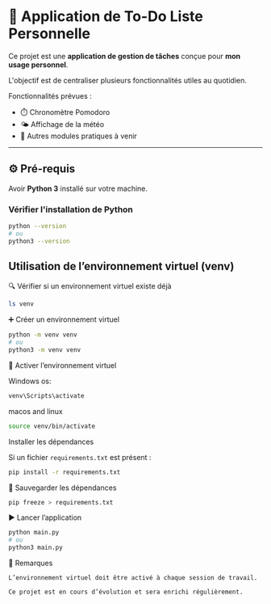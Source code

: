 # 📝 Application de To-Do Liste Personnelle

Ce projet est une **application de gestion de tâches** conçue pour **mon usage personnel**.

L'objectif est de centraliser plusieurs fonctionnalités utiles au quotidien.

Fonctionnalités prévues :
- ⏱️ Chronomètre Pomodoro
- 🌤️ Affichage de la météo
- 🧩 Autres modules pratiques à venir

---

## ⚙️ Pré-requis

Avoir **Python 3** installé sur votre machine.

### Vérifier l'installation de Python

```bash
python --version
# ou
python3 --version
```
## Utilisation de l’environnement virtuel (venv)

🔍 Vérifier si un environnement virtuel existe déjà
```bash
ls venv
```

➕ Créer un environnement virtuel
```bash
python -m venv venv
# ou
python3 -m venv venv
```
🚀 Activer l’environnement virtuel


Windows os:
```bash
venv\Scripts\activate
```

macos and linux
```bash
source venv/bin/activate
```

Installer les dépendances

Si un fichier `requirements.txt` est présent :

```bash
pip install -r requirements.txt
````
💾 Sauvegarder les dépendances
```bash
pip freeze > requirements.txt
````
▶️ Lancer l’application
````bash
python main.py
# ou
python3 main.py
````

📌 Remarques

    L’environnement virtuel doit être activé à chaque session de travail.

    Ce projet est en cours d’évolution et sera enrichi régulièrement.

